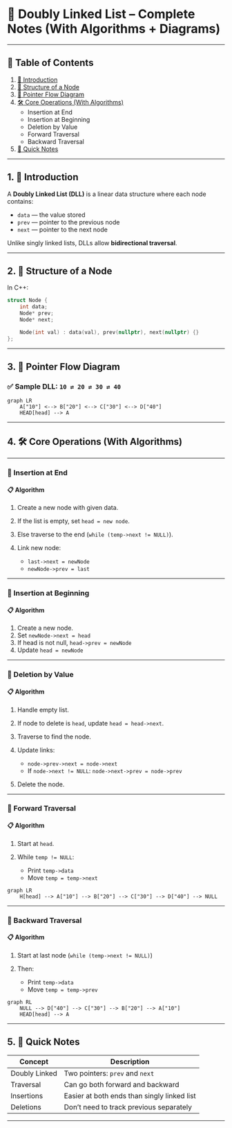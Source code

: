 # 🧷 Doubly Linked List – Complete Notes (With Algorithms + Diagrams)

---

## 📌 Table of Contents

1. [📖 Introduction](#1-introduction)
2. [📐 Structure of a Node](#2-structure-of-a-node)
3. [🔁 Pointer Flow Diagram](#3-pointer-flow-diagram)
4. [🛠 Core Operations (With Algorithms)](#4-core-operations-with-algorithms)
   - Insertion at End
   - Insertion at Beginning
   - Deletion by Value
   - Forward Traversal
   - Backward Traversal
5. [🧠 Quick Notes](#5-quick-notes)

---

## 1. 📖 Introduction

A **Doubly Linked List (DLL)** is a linear data structure where each node contains:

- `data` — the value stored
- `prev` — pointer to the previous node
- `next` — pointer to the next node

Unlike singly linked lists, DLLs allow **bidirectional traversal**.

---

## 2. 📐 Structure of a Node

In C++:

```cpp
struct Node {
    int data;
    Node* prev;
    Node* next;

    Node(int val) : data(val), prev(nullptr), next(nullptr) {}
};
```

---

## 3. 🔁 Pointer Flow Diagram

### ✅ Sample DLL: `10 ⇄ 20 ⇄ 30 ⇄ 40`

```mermaid
graph LR
    A["10"] <--> B["20"] <--> C["30"] <--> D["40"]
    HEAD[head] --> A
```

---

## 4. 🛠 Core Operations (With Algorithms)

---

### 🔹 Insertion at End

#### 📋 Algorithm

1. Create a new node with given data.
2. If the list is empty, set `head = new node`.
3. Else traverse to the end (`while (temp->next != NULL)`).
4. Link new node:

   - `last->next = newNode`
   - `newNode->prev = last`

---

### 🔹 Insertion at Beginning

#### 📋 Algorithm

1. Create a new node.
2. Set `newNode->next = head`
3. If head is not null, `head->prev = newNode`
4. Update `head = newNode`

---

### 🔹 Deletion by Value

#### 📋 Algorithm

1. Handle empty list.
2. If node to delete is `head`, update `head = head->next`.
3. Traverse to find the node.
4. Update links:

   - `node->prev->next = node->next`
   - If `node->next != NULL`: `node->next->prev = node->prev`

5. Delete the node.

---

### 🔹 Forward Traversal

#### 📋 Algorithm

1. Start at `head`.
2. While `temp != NULL`:

   - Print `temp->data`
   - Move `temp = temp->next`

```mermaid
graph LR
    H[head] --> A["10"] --> B["20"] --> C["30"] --> D["40"] --> NULL
```

---

### 🔹 Backward Traversal

#### 📋 Algorithm

1. Start at last node (`while (temp->next != NULL)`)
2. Then:

   - Print `temp->data`
   - Move `temp = temp->prev`

```mermaid
graph RL
    NULL --> D["40"] --> C["30"] --> B["20"] --> A["10"]
    HEAD[head] --> A
```

---

## 5. 🧠 Quick Notes

| Concept       | Description                                 |
| ------------- | ------------------------------------------- |
| Doubly Linked | Two pointers: `prev` and `next`             |
| Traversal     | Can go both forward and backward            |
| Insertions    | Easier at both ends than singly linked list |
| Deletions     | Don’t need to track previous separately     |

---
